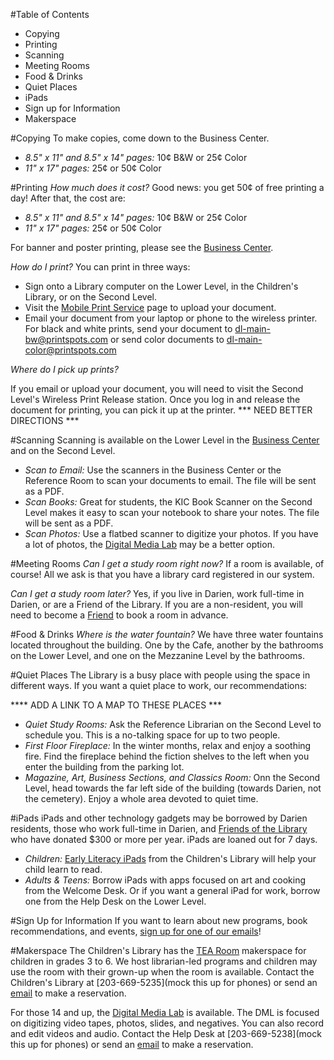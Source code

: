 #Table of Contents
* Copying
* Printing
* Scanning
* Meeting Rooms
* Food & Drinks
* Quiet Places
* iPads
* Sign up for Information
* Makerspace

#Copying
To make copies, come down to the Business Center.
* *8.5" x 11" and 8.5" x 14" pages:* 10&#162; B&W or 25&#162; Color
* *11" x 17" pages:* 25&#162; or 50&#162; Color

#Printing
*How much does it cost?* 
Good news: you get 50&#162; of free printing a day! After that, the cost are:

* *8.5" x 11" and 8.5" x 14" pages:* 10&#162; B&W or 25&#162; Color
* *11" x 17" pages:* 25&#162; or 50&#162; Color

For banner and poster printing, please see the [Business Center](/link-needed "Business Center").

*How do I print?*
You can print in three ways: 

* Sign onto a Library computer on the Lower Level, in the Children's Library, or on the Second Level. 
* Visit the [Mobile Print Service](https://www.printeron.net/system/printspot/interface/select_file.jsp?url=dl/main&protocolSwitched=true "Mobile Print Service") page to upload your document.
* Email your document from your laptop or phone to the wireless printer. For black and white prints, send your document to dl-main-bw@printspots.com or send color documents to dl-main-color@printspots.com

*Where do I pick up prints?*

If you email or upload your document, you will need to visit the Second Level's Wireless Print Release station. Once you log in and release the document for printing, you can pick it up at the printer.  *** NEED BETTER DIRECTIONS ***

#Scanning
Scanning is available on the Lower Level in the [Business Center](/link-needed "Business Center") and on the Second Level. 

* *Scan to Email:* Use the scanners in the Business Center or the Reference Room to scan your documents to email. The file will be sent as a PDF.
* *Scan Books:* Great for students, the KIC Book Scanner on the Second Level makes it easy to scan your notebook to share your notes. The file will be sent as a PDF.
* *Scan Photos:* Use a flatbed scanner to digitize your photos. If you have a lot of photos, the [Digital Media Lab](/link-needed "Digital Media Lab") may be a better option.

#Meeting Rooms
*Can I get a study room right now?* 
If a room is available, of course! All we ask is that you have a library card registered in our system. 

*Can I get a study room later?*
Yes, if you live in Darien, work full-time in Darien, or are a Friend of the Library. If you are a non-resident, you will need to become a [Friend](/link-needed "Friend of the Library") to book a room in advance. 


#Food & Drinks
*Where is the water fountain?*
We have three water fountains located throughout the building. One by the Cafe, another by the bathrooms on the Lower Level, and one on the Mezzanine Level by the bathrooms.


#Quiet Places
The Library is a busy place with people using the space in different ways. If you want a quiet place to work, our recommendations: 

**** ADD A LINK TO A MAP TO THESE PLACES ***

* *Quiet Study Rooms:* Ask the Reference Librarian on the Second Level to schedule you. This is a no-talking space for up to two people.
* *First Floor Fireplace:* In the winter months, relax and enjoy a soothing fire. Find the fireplace behind the fiction shelves to the left when you enter the building from the parking lot. 
* *Magazine, Art, Business Sections, and Classics Room:* Onn the Second Level, head towards the far left side of the building (towards Darien, not the cemetery). Enjoy a whole area devoted to quiet time.

#iPads
iPads and other technology gadgets may be borrowed by Darien residents, those who work full-time in Darien, and [Friends of the Library](/link-needed "Friend of the Library") who have donated $300 or more per year. iPads are loaned out for 7 days. 

* *Children:* [Early Literacy iPads](/link-needed "Early Literacy iPads") from the Children's Library will help your child learn to read.
* *Adults & Teens:* Borrow iPads with apps focused on art and cooking from the Welcome Desk. Or if you want a general iPad for work, borrow one from the Help Desk on the Lower Level. 

#Sign Up for Information
If you want to learn about new programs, book recommendations, and events, [sign up for one of our emails](/link-needed "Sign up for emaisl")! 

#Makerspace
The Children's Library has the [TEA Room](/link-needed "TEA Room") makerspace for children in grades 3 to 6. We host librarian-led programs and children may use the room with their grown-up when the room is available. Contact the Children's Library at [203-669-5235](mock this up for phones) or send an [email](mailto:childrenslibrary@darienlibrary.org "email") to make a reservation. 

For those 14 and up, the [Digital Media Lab](/link-needed "Digital Media Lab") is available. The DML is focused on digitizing video tapes, photos, slides, and negatives. You can also record and edit videos and audio. Contact the Help Desk at [203-669-5238](mock this up for phones) or send an [email](mailto:helpdesk@darienlibrary.org "email") to make a reservation.